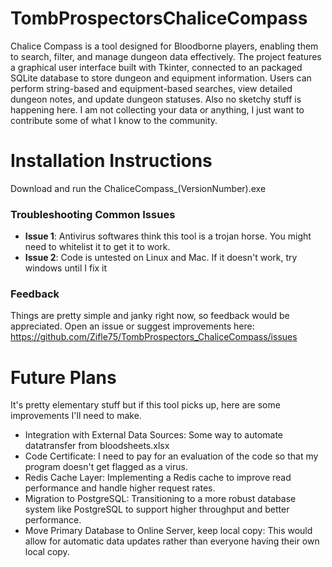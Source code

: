 # TombProspectorsChaliceCompass
Chalice Compass is a tool designed for Bloodborne players, enabling them to search, filter, and manage dungeon data effectively. The project features a graphical user interface built with Tkinter, connected to an packaged SQLite database to store dungeon and equipment information. Users can perform string-based and equipment-based searches, view detailed dungeon notes, and update dungeon statuses. Also no sketchy stuff is happening here. I am not collecting your data or anything, I just want to contribute some of what I know to the community.


# Installation Instructions
Download and run the ChaliceCompass_(VersionNumber).exe

### Troubleshooting Common Issues
- **Issue 1**: Antivirus softwares think this tool is a trojan horse. You might need to whitelist it to get it to work.
- **Issue 2**: Code is untested on Linux and Mac. If it doesn't work, try windows until I fix it

### Feedback
Things are pretty simple and janky right now, so feedback would be appreciated. Open an issue or suggest improvements here: https://github.com/Zifle75/TombProspectors_ChaliceCompass/issues

# Future Plans
It's pretty elementary stuff but if this tool picks up, here are some improvements I'll need to make.

- Integration with External Data Sources: Some way to automate datatransfer from bloodsheets.xlsx
- Code Certificate: I need to pay for an evaluation of the code so that my program doesn't get flagged as a virus.
- Redis Cache Layer: Implementing a Redis cache to improve read performance and handle higher request rates.
- Migration to PostgreSQL: Transitioning to a more robust database system like PostgreSQL to support higher throughput and better performance. 
- Move Primary Database to Online Server, keep local copy: This would allow for automatic data updates rather than everyone having their own local copy.

